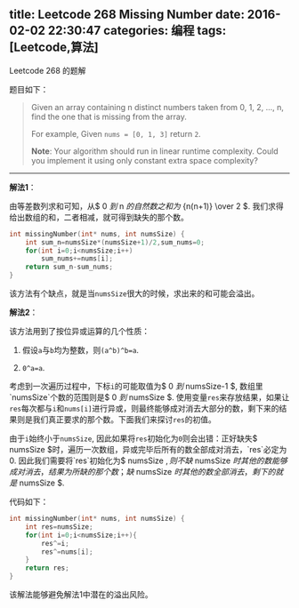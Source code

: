 title: Leetcode 268 Missing Number
date: 2016-02-02 22:30:47
categories: 编程
tags: [Leetcode,算法]
---
Leetcode 268 的题解
<!-- more -->

题目如下：

> Given an array containing n distinct numbers taken from 0, 1, 2, ..., n, find the one that is missing from the array.
>
> For example,
>  Given `nums = [0, 1, 3]` return `2`.
>
> **Note**:
>  Your algorithm should run in linear runtime complexity. Could you implement it using only constant extra space complexity?

******

**解法1**：

由等差数列求和可知，从$ 0 $到$ n $的自然数之和为$ {n(n+1)} \over 2 $. 我们求得给出数组的和，二者相减，就可得到缺失的那个数。

```C
int missingNumber(int* nums, int numsSize) {
    int sum_n=numsSize*(numsSize+1)/2,sum_nums=0;
    for(int i=0;i<numsSize;i++)
        sum_nums+=nums[i];
    return sum_n-sum_nums;
}
```

该方法有个缺点，就是当`numsSize`很大的时候，求出来的和可能会溢出。

**解法2**：

该方法用到了按位异或运算的几个性质：

1. 假设`a`与`b`均为整数，则`(a^b)^b=a`.

2. `0^a=a`.

考虑到一次遍历过程中，下标`i`的可能取值为$ 0 $到$ numsSize-1 $, 数组里`numsSize`个数的范围则是$ 0 $到$ numsSize $. 使用变量`res`来存放结果，如果让`res`每次都与`i`和`nums[i]`进行异或，则最终能够成对消去大部分的数，剩下来的结果则是我们真正要求的那个数。下面我们来探讨`res`的初值。

由于`i`始终小于`numsSize`, 因此如果将`res`初始化为`0`则会出错：正好缺失$ numsSize $时，遍历一次数组，异或完毕后所有的数全部成对消去，`res`必定为0. 因此我们需要将`res`初始化为$ numsSize $, 则不缺$ numsSize $时其他的数能够成对消去，结果为所缺的那个数；缺$ numsSize $时其他的数全部消去，剩下的就是$ numsSize $. 

代码如下：

```C
int missingNumber(int* nums, int numsSize) {
    int res=numsSize;
    for(int i=0;i<numsSize;i++){
        res^=i;
        res^=nums[i];
    }
    return res;
}
```

该解法能够避免解法1中潜在的溢出风险。
